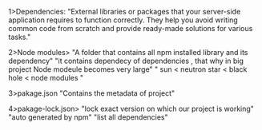 1>Dependencies:
"External libraries or packages that your server-side application requires to function correctly. They help you avoid writing common code from scratch and provide ready-made solutions for various tasks."

2>Node modules>
"A folder that contains all npm installed library and its dependency"
"it contains dependecy of dependencies , that why in big project Node modeule becomes very large"
" sun < neutron star < black hole < node modules "

3>pakage.json
"Contains the metadata of project"

4>pakage-lock.json>
"lock exact version on which our project is working"
"auto generated by npm"
"list all dependencies"
